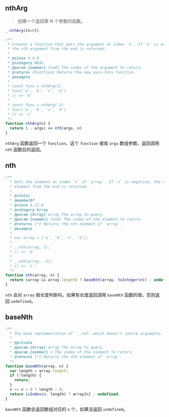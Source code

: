 ## nthArg

> 创建一个返回第 N 个参数的函数。

```js
_.nthArg([n=0])
```

```js
/**
 * Creates a function that gets the argument at index `n`. If `n` is negative,
 * the nth argument from the end is returned.
 *
 * @since 4.0.0
 * @category Util
 * @param {number} [n=0] The index of the argument to return.
 * @returns {Function} Returns the new pass-thru function.
 * @example
 *
 * const func = nthArg(1)
 * func('a', 'b', 'c', 'd')
 * // => 'b'
 *
 * const func = nthArg(-2)
 * func('a', 'b', 'c', 'd')
 * // => 'c'
 */
function nthArg(n) {
  return (...args) => nth(args, n)
}
```

`nthArg` 函数返回一个 `function`，这个 `function` 接收 `args` 数组参数，返回调用 `nth` 函数后的返回。

## nth

```js
/**
  * Gets the element at index `n` of `array`. If `n` is negative, the nth
  * element from the end is returned.
  *
  * @static
  * @memberOf _
  * @since 4.11.0
  * @category Array
  * @param {Array} array The array to query.
  * @param {number} [n=0] The index of the element to return.
  * @returns {*} Returns the nth element of `array`.
  * @example
  *
  * var array = ['a', 'b', 'c', 'd'];
  *
  * _.nth(array, 1);
  * // => 'b'
  *
  * _.nth(array, -2);
  * // => 'c';
  */
function nth(array, n) {
  return (array && array.length) ? baseNth(array, toInteger(n)) : undefined;
}
```

`nth` 会对 `array` 做长度判断吗，如果有长度返回调用 `baseNth` 函数的值，否则返回 `undefined`。

## baseNth

```js
/**
  * The base implementation of `_.nth` which doesn't coerce arguments.
  *
  * @private
  * @param {Array} array The array to query.
  * @param {number} n The index of the element to return.
  * @returns {*} Returns the nth element of `array`.
  */
function baseNth(array, n) {
  var length = array.length;
  if (!length) {
    return;
  }
  n += n < 0 ? length : 0;
  return isIndex(n, length) ? array[n] : undefined;
}
```

`baseNth` 函数会返回数组对应的 `n` 个，如果没返回 `undefined`。
